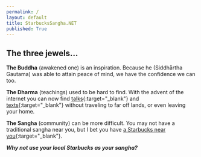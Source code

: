 ```yaml
---
permalink: /
layout: default
title: StarbucksSangha.NET
published: True
---
```

## The three jewels...

<b>The Buddha</b> (awakened one) is an inspiration. Because he (Siddhārtha Gautama) was able to attain peace of mind, we have the confidence we can too.

<b>The Dharma</b> (teachings) used to be hard to find. With the advent of the internet you can now find [talks](https://www.dhammatalks.org/mp3_collections_index.html){:target="_blank"} and [texts](https://www.dhammatalks.org/suttas/index.html){:target="_blank"} without traveling to far off lands, or even leaving your home.

<b>The Sangha</b> (community) can be more difficult. You may not have a traditional sangha near you, but I bet you have [a Starbucks near you](https://www.starbucks.com/store-locator){:target="_blank"}. 

<p><B><i>Why not use your local Starbucks as your sangha?</i></b></p>

